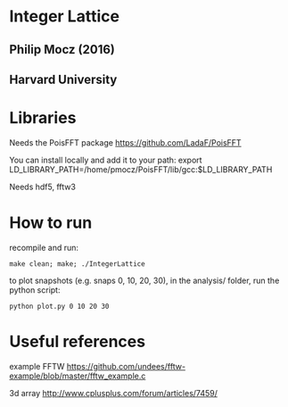 # Integer Lattice
## Philip Mocz (2016)
## Harvard University

# Libraries

Needs the PoisFFT package
https://github.com/LadaF/PoisFFT

You can install locally and add it to your path:
export LD_LIBRARY_PATH=/home/pmocz/PoisFFT/lib/gcc:$LD_LIBRARY_PATH

Needs hdf5, fftw3

# How to run

recompile and run:

```
make clean; make; ./IntegerLattice 
```

to plot snapshots (e.g. snaps 0, 10, 20, 30), 
in the analysis/ folder, run the python script:
```
python plot.py 0 10 20 30
```




# Useful references

example FFTW 
https://github.com/undees/fftw-example/blob/master/fftw_example.c

3d array 
http://www.cplusplus.com/forum/articles/7459/
